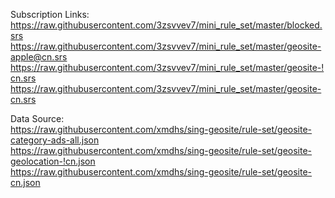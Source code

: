 Subscription Links:  
https://raw.githubusercontent.com/3zsvvev7/mini_rule_set/master/blocked.srs  
https://raw.githubusercontent.com/3zsvvev7/mini_rule_set/master/geosite-apple@cn.srs  
https://raw.githubusercontent.com/3zsvvev7/mini_rule_set/master/geosite-!cn.srs  
https://raw.githubusercontent.com/3zsvvev7/mini_rule_set/master/geosite-cn.srs  


Data Source:  
https://raw.githubusercontent.com/xmdhs/sing-geosite/rule-set/geosite-category-ads-all.json  
https://raw.githubusercontent.com/xmdhs/sing-geosite/rule-set/geosite-geolocation-!cn.json  
https://raw.githubusercontent.com/xmdhs/sing-geosite/rule-set/geosite-cn.json